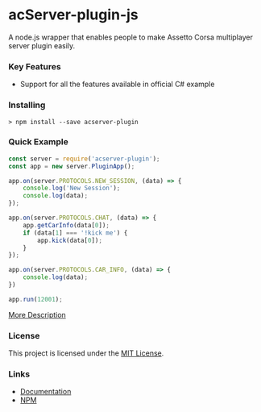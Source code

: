 acServer-plugin-js
=============

A node.js wrapper that enables people to make Assetto Corsa multiplayer server plugin easily.

### Key Features
* Support for all the features available in official C# example

### Installing
```
> npm install --save acserver-plugin
```

### Quick Example
```js
const server = require('acserver-plugin');
const app = new server.PluginApp();

app.on(server.PROTOCOLS.NEW_SESSION, (data) => {
    console.log('New Session');
    console.log(data);
});

app.on(server.PROTOCOLS.CHAT, (data) => {
    app.getCarInfo(data[0]);
    if (data[1] === '!kick me') {
        app.kick(data[0]);
    }
});

app.on(server.PROTOCOLS.CAR_INFO, (data) => {
    console.log(data);
})

app.run(12001);
```

[More Description](https://github.com/sw08/acServer-plugin-js/tree/main/docs)

### License
This project is licensed under the [MIT License](https://github.com/sw08/acServer-plugin-js/blob/main/LICENSE).

### Links
* [Documentation](https://github.com/sw08/acServer-plugin-js/tree/main/docs)
* [NPM](https://www.npmjs.com/package/acserver-plugin)